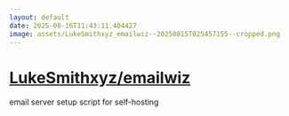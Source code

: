 ```yaml
---
layout: default
date: 2025-08-16T11:43:11.404427
image: assets/LukeSmithxyz_emailwiz--20250815T025457155--cropped.png
---
```


# [LukeSmithxyz/emailwiz](https://github.com/LukeSmithxyz/emailwiz)

email server setup script for self-hosting
